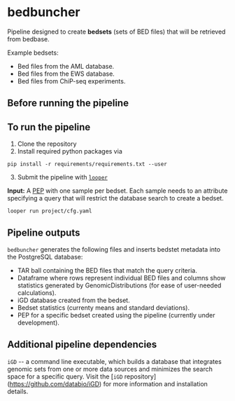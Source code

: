 # bedbuncher
Pipeline designed to create **bedsets** (sets of BED files) that will be retrieved from bedbase.

Example bedsets:
- Bed files from the AML database.
- Bed files from the EWS database.
- Bed files from ChiP-seq experiments.


## Before running the pipeline 

## To run the pipeline 
1. Clone the repository
2. Install required python packages via 
```
pip install -r requirements/requirements.txt --user
```
3. Submit the pipeline with [`looper`](https://looper.readthedocs.io/en/latest/)

**Input:** A [PEP](http://pep.databio.org/en/latest/) with one sample per bedset. Each sample needs to an attribute specifying a query that will restrict the database search to create a bedset.

```
looper run project/cfg.yaml
```

## Pipeline outputs
`bedbuncher` generates the following files and inserts bedstet metadata into the PostgreSQL database:
- TAR ball containing the BED files that match the query criteria.
- Dataframe where rows represent individual BED files and columns show statistics generated by GenomicDistributions (for ease of user-needed calculations).
- iGD database created from the bedset.
- Bedset statistics (currenty means and standard deviations).
- PEP for a specific bedset created using the pipeline (currently under development).

## Additional pipeline dependencies
`iGD` -- a command line executable, which builds a database that integrates genomic sets from one or more data sources and minimizes the search space for a specific query. Visit the [`iGD` repository] (https://github.com/databio/iGD) for more information and installation details.
